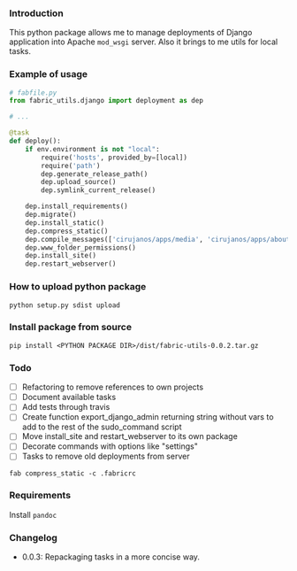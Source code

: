 ### Introduction

This python package allows me to manage deployments of Django application into
Apache `mod_wsgi` server. Also it brings to me utils for local tasks.

### Example of usage

```python
# fabfile.py
from fabric_utils.django import deployment as dep

# ...

@task
def deploy():
    if env.environment is not "local":
        require('hosts', provided_by=[local])
        require('path')
        dep.generate_release_path()
        dep.upload_source()
        dep.symlink_current_release()

    dep.install_requirements()
    dep.migrate()
    dep.install_static()
    dep.compress_static()
    dep.compile_messages(['cirujanos/apps/media', 'cirujanos/apps/about'])
    dep.www_folder_permissions()
    dep.install_site()
    dep.restart_webserver()
```


### How to upload python package

```shell
python setup.py sdist upload
```

### Install package from source

```shell
pip install <PYTHON PACKAGE DIR>/dist/fabric-utils-0.0.2.tar.gz
```

### Todo

- [ ] Refactoring to remove references to own projects
- [ ] Document available tasks
- [ ] Add tests through travis
- [ ] Create function export_django_admin returning string without vars to add
to the rest of the sudo_command script
- [ ] Move install_site and restart_webserver to its own package
- [ ] Decorate commands with options like "settings"
- [ ] Tasks to remove old deployments from server

```shell
fab compress_static -c .fabricrc
```

### Requirements

Install `pandoc` 

### Changelog

- 0.0.3: Repackaging tasks in a more concise way.
